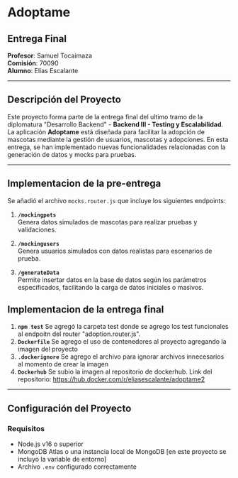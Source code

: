 # Adoptame

## Entrega Final

**Profesor**: Samuel Tocaimaza  
**Comisión**: 70090  
**Alumno**: Elías Escalante  

---

## Descripción del Proyecto

Este proyecto forma parte de la entrega final del ultimo tramo de la diplomatura "Desarrollo Backend" -  **Backend III - Testing y Escalabilidad**. La aplicación **Adoptame** está diseñada para facilitar la adopción de mascotas mediante la gestión de usuarios, mascotas y adopciones. En esta entrega, se han implementado nuevas funcionalidades relacionadas con la generación de datos y mocks para pruebas.

---

## Implementacion de la pre-entrega

Se añadió el archivo `mocks.router.js` que incluye los siguientes endpoints:

1. **`/mockingpets`**  
   Genera datos simulados de mascotas para realizar pruebas y validaciones.  

2. **`/mockingusers`**  
   Genera usuarios simulados con datos realistas para escenarios de prueba.  

3. **`/generateData`**  
   Permite insertar datos en la base de datos según los parámetros especificados, facilitando la carga de datos iniciales o masivos.  

## Implementacion de la entrega final

1. **`npm test`** 
   Se agregó la carpeta test donde se agrego los test funcionales al endpoitn del router "adoption.router.js".
2. **`Dockerfile`**
   Se agrego el uso de contenedores al proyecto agregando la imagen del proyecto
3. **`.dockerignore`**
   Se agrego el archivo para ignorar archivos innecesarios al momento de crear la imagen
4. **`Dockerhub`**
   Se subio la imagen al repositorio de dockerhub. Link del repositorio: https://hub.docker.com/r/eliasescalante/adoptame2

---

## Configuración del Proyecto
### Requisitos
- Node.js v16 o superior
- MongoDB Atlas o una instancia local de MongoDB [en este proyecto se incluyo la variable de entorno]
- Archivo `.env` configurado correctamente

